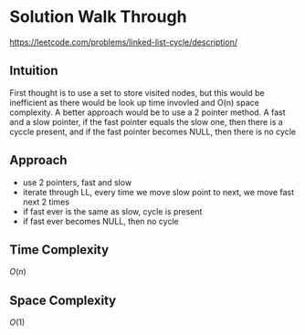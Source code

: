# Solution Walk Through
https://leetcode.com/problems/linked-list-cycle/description/

## Intuition
First thought is to use a set to store visited nodes, but this would be inefficient as there would be look up time invovled and O(n) space complexity. A better approach would be to use a 2 pointer method. A fast and a slow pointer, if the fast pointer equals the slow one, then there is a cyccle present, and if the fast pointer becomes NULL, then there is no cycle

## Approach
- use 2 pointers, fast and slow
- iterate through LL, every time we move slow point to next, we move fast next 2 times
- if fast ever is the same as slow, cycle is present
- if fast ever becomes NULL, then no cycle

## Time Complexity
$O(n)$

## Space Complexity
$O(1)$


